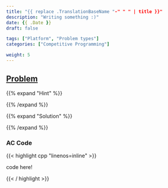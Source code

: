 ```yaml
---
title: "{{ replace .TranslationBaseName "-" " " | title }}"
description: "Writing something :)"
date: {{ .Date }}
draft: false

tags: ["Platform", "Problem types"]
categories: ["Competitive Programming"]

weight: 5
---
```


<!--more-->

## [Problem]()

{{% expand "Hint" %}}

{{% /expand %}}

{{% expand "Solution" %}}

{{% /expand %}}

### AC Code

{{< highlight cpp "linenos=inline" >}}

code here!

{{< / highlight >}}